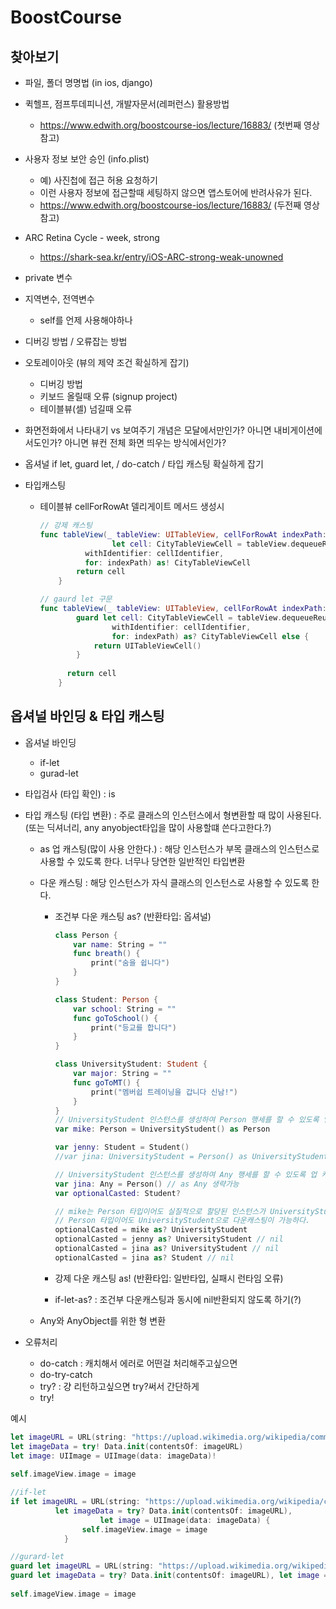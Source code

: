 # BoostCourse

## 찾아보기

- 파일, 폴더 명명법 (in ios, django)
  
- 퀵헬프, 점프투데피니션, 개발자문서(레퍼런스) 활용방법
  
  - https://www.edwith.org/boostcourse-ios/lecture/16883/ (첫번째 영상 참고)
  
- 사용자 정보 보안 승인 (info.plist)
  - 예) 사진첩에 접근 허용 요청하기
  - 이런 사용자 정보에 접근할때 세팅하지 않으면 앱스토어에 반려사유가 된다.
  - https://www.edwith.org/boostcourse-ios/lecture/16883/ (두전째 영상 참고)
  
- ARC Retina Cycle - week, strong
  
  - https://shark-sea.kr/entry/iOS-ARC-strong-weak-unowned
  
- private 변수

- 지역변수, 전역변수
  
  - self를 언제 사용해야하나
  
- 디버깅 방법 / 오류잡는 방법

- 오토레이아웃 (뷰의 제약 조건 확실하게 잡기)

  - 디버깅 방법
  - 키보드 올릴때 오류 (signup project)
  - 테이블뷰(셀) 넘길때 오류

- 화면전화에서 나타내기 vs 보여주기 개념은 모달에서만인가? 아니면 내비게이션에서도인가? 아니면 뷰컨 전체 화면 띄우는 방식에서인가?

- 옵셔널 if let, guard let, / do-catch / 타입 캐스팅 확실하게 잡기

- 타입캐스팅 

  - 테이블뷰 cellForRowAt 델리게이트 메서드 생성시 

    ```swift
    // 강제 캐스팅
    func tableView(_ tableView: UITableView, cellForRowAt indexPath: IndexPath) -> UITableViewCell {
    				let cell: CityTableViewCell = tableView.dequeueReusableCell(
              withIdentifier: cellIdentifier, 
              for: indexPath) as! CityTableViewCell
            return cell
        }
    
    // gaurd let 구문
    func tableView(_ tableView: UITableView, cellForRowAt indexPath: IndexPath) -> UITableViewCell {
            guard let cell: CityTableViewCell = tableView.dequeueReusableCell(
                    withIdentifier: cellIdentifier,
                    for: indexPath) as? CityTableViewCell else {
                return UITableViewCell()
            }
      
          return cell
        }
    ```



## 옵셔널 바인딩 & 타입 캐스팅

- 옵셔널 바인딩

  - if-let
  - gurad-let

- 타입검사 (타입 확인) : is

- 타입 캐스팅 (타입 변환) : 주로 클래스의 인스턴스에서 형변환할 때 많이 사용된다. (또는 딕셔너리, any anyobject타입을 많이 사용할떄 쓴다고한다.?)

  - as 업 캐스팅(많이 사용 안한다.) : 해당 인스턴스가 부목 클래스의 인스턴스로 사용할 수 있도록 한다. 너무나 당연한 일반적인 타입변환

  - 다운 캐스팅 : 해당 인스턴스가 자식 클래스의 인스턴스로 사용할 수 있도록 한다.

    - 조건부 다운 캐스팅 as? (반환타입: 옵셔널)

      ```swift
      class Person {
          var name: String = ""
          func breath() {
              print("숨을 쉽니다")
          }
      }
      
      class Student: Person {
          var school: String = ""
          func goToSchool() {
              print("등교를 합니다")
          }
      }
      
      class UniversityStudent: Student {
          var major: String = ""
          func goToMT() {
              print("멤버쉽 트레이닝을 갑니다 신남!")
          }
      }
      // UniversityStudent 인스턴스를 생성하여 Person 행세를 할 수 있도록 업 캐스팅
      var mike: Person = UniversityStudent() as Person
      
      var jenny: Student = Student()
      //var jina: UniversityStudent = Person() as UniversityStudent // 컴파일 오류
      
      // UniversityStudent 인스턴스를 생성하여 Any 행세를 할 수 있도록 업 캐스팅
      var jina: Any = Person() // as Any 생략가능
      var optionalCasted: Student?
      
      // mike는 Person 타입이어도 실질적으로 할당된 인스턴스가 UniversityStudent이었기때문에
      // Person 타입이어도 UniversityStudent으로 다운캐스팅이 가능하다.
      optionalCasted = mike as? UniversityStudent
      optionalCasted = jenny as? UniversityStudent // nil
      optionalCasted = jina as? UniversityStudent // nil
      optionalCasted = jina as? Student // nil
      ```

    - 강제 다운 캐스팅 as! (반환타입: 일반타입, 실패시 런타임 오류)

    - if-let-as? : 조건부 다운캐스팅과 동시에 nil반환되지 않도록 하기(?)

  - Any와 AnyObject를 위한 형 변환

- 오류처리

  - do-catch : 캐치해서 에러로 어떤걸 처리해주고싶으면
  - do-try-catch
  - try? : 걍 리턴하고싶으면 try?써서 간단하게
  - try!



예시

```swift
let imageURL = URL(string: "https://upload.wikimedia.org/wikipedia/commons/3/3d/LARGE_elevation.jpg")!
let imageData = try! Data.init(contentsOf: imageURL)
let image: UIImage = UIImage(data: imageData)!
            
self.imageView.image = image

//if-let
if let imageURL = URL(string: "https://upload.wikimedia.org/wikipedia/commons/3/3d/LARGE_elevation.jpg"),
          let imageData = try? Data.init(contentsOf: imageURL), 
					let image = UIImage(data: imageData) {
                self.imageView.image = image
            }

//gurard-let
guard let imageURL = URL(string: "https://upload.wikimedia.org/wikipedia/commons/3/3d/LARGE_elevation.jpg") else { return }
guard let imageData = try? Data.init(contentsOf: imageURL), let image = UIImage(data:imageData) else {return}
            
self.imageView.image = image
```







